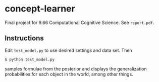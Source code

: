 concept-learner
===============

Final project for 9.66 Computational Cognitive Science. See
`report.pdf`.

Instructions
------------

Edit `test_model.py` to use desired settings and data set. Then

    $ python test_model.py

samples formulae from the posterior and displays the generalization
probabilities for each object in the world, among other things.

